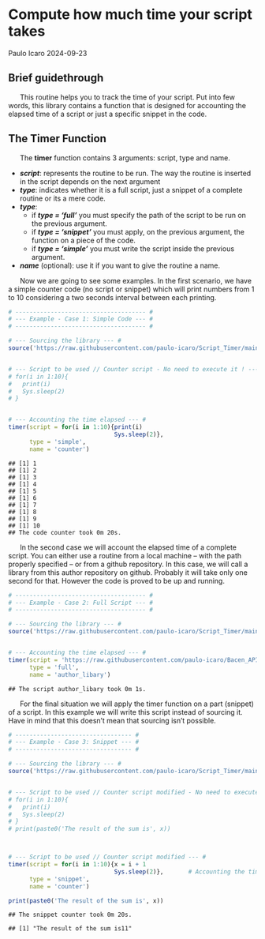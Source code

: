 Compute how much time your script takes
================
Paulo Icaro
2024-09-23

<divs>

<!------------>
<!-- Part 1 -->
<!------------>

## Brief guidethrough

<p>

      This routine helps you to track the time of your script. Put into
few words, this library contains a function that is designed for
accounting the elapsed time of a script or just a specific snippet in
the code.

</p>

## The Timer Function

      The **timer** function contains 3 arguments: script, type and
name.

- ***script***: represents the routine to be run. The way the routine is
  inserted in the script depends on the next argument
- ***type***: indicates whether it is a full script, just a snippet of a
  complete routine or its a mere code.
- ***type***:
  - if ***type = ‘full’*** you must specify the path of the script to be
    run on the previous argument.
  - if ***type = ‘snippet’*** you must apply, on the previous argument,
    the function on a piece of the code.
  - if ***type = ‘simple’*** you must write the script inside the
    previous argument.
- ***name*** (optional): use it if you want to give the routine a name.

      Now we are going to see some examples. In the first scenario, we
have a simple counter code (no script or snippet) which will print
numbers from 1 to 10 considering a two seconds interval between each
printing.

``` r
# ------------------------------------- #
# --- Example - Case 1: Simple Code --- #
# ------------------------------------- #

# --- Sourcing the library --- #
source('https://raw.githubusercontent.com/paulo-icaro/Script_Timer/main/Timer.R')


# --- Script to be used // Counter script - No need to execute it ! --- #
# for(i in 1:10){
#   print(i)
#   Sys.sleep(2)
# }


# --- Accounting the time elapsed --- #
timer(script = for(i in 1:10){print(i)
                              Sys.sleep(2)},
      type = 'simple',
      name = 'counter')
```

    ## [1] 1
    ## [1] 2
    ## [1] 3
    ## [1] 4
    ## [1] 5
    ## [1] 6
    ## [1] 7
    ## [1] 8
    ## [1] 9
    ## [1] 10
    ## The code counter took 0m 20s.

      In the second case we will account the elapsed time of a complete
script. You can either use a routine from a local machine – with the
path properly specified – or from a github repository. In this case, we
will call a library from this author repository on github. Probably it
will take only one second for that. However the code is proved to be up
and running.

``` r
# ------------------------------------- #
# --- Example - Case 2: Full Script --- #
# ------------------------------------- #

# --- Sourcing the library --- #
source('https://raw.githubusercontent.com/paulo-icaro/Script_Timer/main/Timer.R')


# --- Accounting the time elapsed --- #
timer(script = 'https://raw.githubusercontent.com/paulo-icaro/Bacen_API/main/Bacen_API.R',
      type = 'full',
      name = 'author_libary')
```

    ## The script author_libary took 0m 1s.

      For the final situation we will apply the timer function on a part
(snippet) of a script. In this example we will write this script instead
of sourcing it. Have in mind that this doesn’t mean that sourcing isn’t
possible.

``` r
# --------------------------------- #
# --- Example - Case 3: Snippet --- #
# --------------------------------- #

# --- Sourcing the library --- #
source('https://raw.githubusercontent.com/paulo-icaro/Script_Timer/main/Timer.R')


# --- Script to be used // Counter script modified - No need to execute it ! --- #
# for(i in 1:10){
#   print(i)
#   Sys.sleep(2)
# }
# print(paste0('The result of the sum is', x))



# --- Script to be used // Counter script modified --- #
timer(script = for(i in 1:10){x = i + 1
                              Sys.sleep(2)},       # Accounting the time elapsed
      type = 'snippet',
      name = 'counter')    

print(paste0('The result of the sum is', x))
```

    ## The snippet counter took 0m 20s.

    ## [1] "The result of the sum is11"

</divs>

